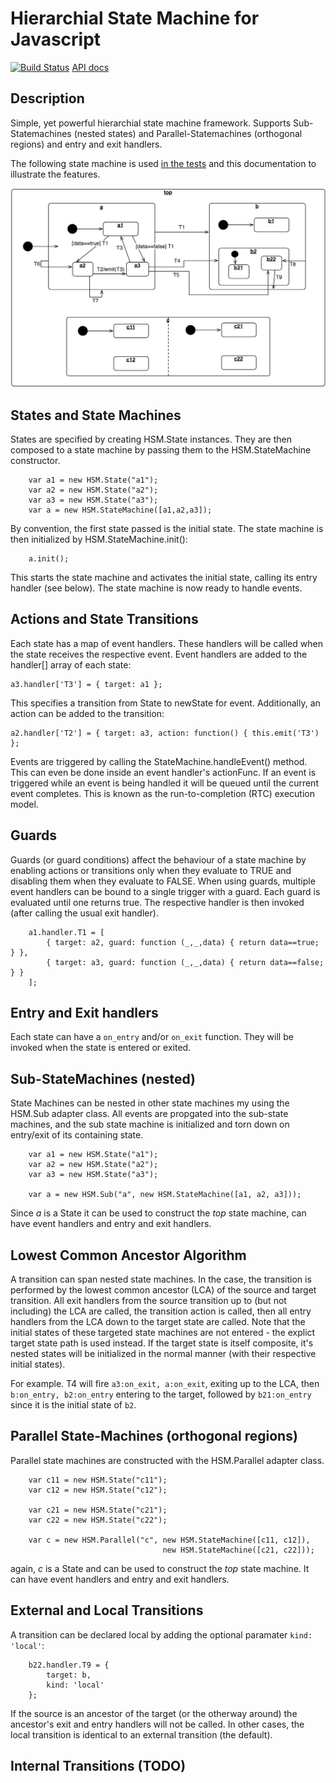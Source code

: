 # Hierarchial State Machine for Javascript

[![Build Status][BS img]][Build Status] [API docs](http://artcom.github.io/hsm-js/HSM.html)

## Description

Simple, yet powerful hierarchial state machine framework. Supports Sub-Statemachines (nested states) and Parallel-Statemachines (orthogonal regions) and entry and exit handlers.  

The following state machine is used [in the tests](test/testAdvanced.js) and this documentation to illustrate the features.

![advanced state machine example](doc/advanced.png "advanced state machine example")

## States and State Machines

States are specified by creating HSM.State instances. They are then composed to a state machine by passing them to the HSM.StateMachine constructor.

        var a1 = new HSM.State("a1");
        var a2 = new HSM.State("a2");
        var a3 = new HSM.State("a3");
        var a = new HSM.StateMachine([a1,a2,a3]);

By convention, the first state passed is the initial state. The state machine is then initialized by HSM.StateMachine.init():

        a.init();

This starts the state machine and activates the initial state, calling its entry handler (see below). The state machine is now ready to 
handle events.


## Actions and State Transitions

Each state has a map of event handlers. These handlers will be called when the state receives the respective event.
Event handlers are added to the handler[] array of each state:

    a3.handler['T3'] = { target: a1 };

This specifies a transition from State to newState for event. Additionally, an action can be added to the transition:

    a2.handler['T2'] = { target: a3, action: function() { this.emit('T3') };

Events are triggered by calling the StateMachine.handleEvent() method. This can even be done inside an event handler's actionFunc.  If an event is 
triggered while an event is being handled it will be queued until the current event completes. This is known as the run-to-completion (RTC) execution model.  

## Guards 

Guards (or guard conditions) affect the behaviour of a state machine by enabling actions or transitions only when they evaluate to TRUE and disabling them when they evaluate to FALSE. 
When using guards, multiple event handlers can be bound to a single trigger with a guard. Each guard is evaluated until one returns true. The respective handler is then invoked (after calling
the usual exit handler).

        a1.handler.T1 = [
            { target: a2, guard: function (_,_,data) { return data==true; } },
            { target: a3, guard: function (_,_,data) { return data==false; } }
        ];

## Entry and Exit handlers

Each state can have a `on_entry` and/or `on_exit` function. They will be invoked when the state is entered or exited. 

## Sub-StateMachines (nested)

State Machines can be nested in other state machines my using the HSM.Sub adapter class. All events are propgated into the sub-state machines, 
and the sub state machine is initialized and torn down on entry/exit of its containing state.

        var a1 = new HSM.State("a1");
        var a2 = new HSM.State("a2");
        var a3 = new HSM.State("a3");

        var a = new HSM.Sub("a", new HSM.StateMachine([a1, a2, a3]));

Since _a_ is a State it can be used to construct the _top_ state machine, can have event handlers and entry and exit handlers.

## Lowest Common Ancestor Algorithm

A transition can span nested state machines. In the case, the transition is performed by the lowest common ancestor (LCA) of the
source and target transition. All exit handlers from the source transition up to (but not including) the LCA are called, the transition action is
called, then all entry handlers from the LCA down to the target state are called. Note that the initial states of these targeted state machines are not 
entered - the explict target state path is used instead. If the target state is itself composite, it's nested states will be initialized in
the normal manner (with their respective initial states).

For example. T4 will fire `a3:on_exit, a:on_exit`, exiting up to the LCA, then `b:on_entry, b2:on_entry` entering to the target,
followed by `b21:on_entry` since it is the initial state of `b2`. 

## Parallel State-Machines (orthogonal regions)

Parallel state machines are constructed with the HSM.Parallel adapter class.

        var c11 = new HSM.State("c11");
        var c12 = new HSM.State("c12");
    
        var c21 = new HSM.State("c21");
        var c22 = new HSM.State("c22");
        
        var c = new HSM.Parallel("c", new HSM.StateMachine([c11, c12]), 
                                      new HSM.StateMachine([c21, c22]));

again, _c_ is a State and can be used to construct the _top_ state machine. It can have event handlers and entry and exit handlers.

## External and Local Transitions

A transition can be declared local by adding the optional paramater `kind: 'local'`:

        b22.handler.T9 = {
            target: b,
            kind: 'local'
        };

If the source is an ancestor of the target (or the otherway around) the ancestor's exit and entry handlers will not be called. In other cases, the local transition
is identical to an external transition (the default).

## Internal Transitions (TODO)

[Build Status]: https://travis-ci.org/artcom/hsm-js
[BS img]: https://travis-ci.org/artcom/hsm-js.png

